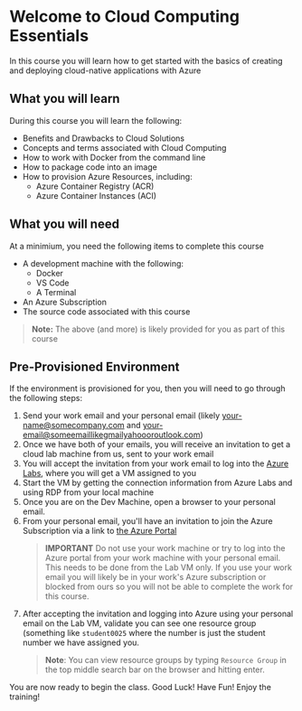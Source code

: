 # Welcome to Cloud Computing Essentials

In this course you will learn how to get started with the basics of creating and deploying cloud-native applications with Azure

## What you will learn

During this course you will learn the following:

- Benefits and Drawbacks to Cloud Solutions
- Concepts and terms associated with Cloud Computing
- How to work with Docker from the command line
- How to package code into an image
- How to provision Azure Resources, including:
    - Azure Container Registry (ACR)
    - Azure Container Instances (ACI)

## What you will need

At a minimium, you need the following items to complete this course 

- A development machine with the following:
    - Docker
    - VS Code
    - A Terminal
- An Azure Subscription
- The source code associated with this course

>**Note:** The above (and more) is likely provided for you as part of this course

## Pre-Provisioned Environment

If the environment is provisioned for you, then you will need to go through the following steps:

1) Send your work email and your personal email (likely your-name@somecompany.com and your-email@someemaillikegmailyahoooroutlook.com)
2) Once we have both of your emails, you will receive an invitation to get a cloud lab machine from us, sent to your work email
3) You will accept the invitation from your work email to log into the [Azure Labs](https://www.azurelabs.com), where you will get a VM assigned to you
4) Start the VM by getting the connection information from Azure Labs and using RDP from your local machine
5) Once you are on the Dev Machine, open a browser to your personal email.
6) From your personal email, you'll have an invitation to join the Azure Subscription via a link to [the Azure Portal](https://portal.azure.com) 
    > **IMPORTANT** Do not use your work machine or try to log into the Azure portal from your work machine with your personal email.  This needs to be done from the Lab VM only.  If you use your work email you will likely be in your work's Azure subscription or blocked from ours so you will not be able to complete the work for this course.
7) After accepting the invitation and logging into Azure using your personal email on the Lab VM, validate you can see one resource group (something like `student0025` where the number is just the student number we have assigned you.
    > **Note**: You can view resource groups by typing `Resource Group` in the top middle search bar on the browser and hitting enter.

You are now ready to begin the class.  Good Luck! Have Fun! Enjoy the training!
